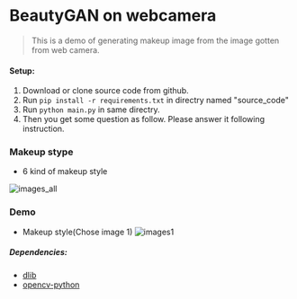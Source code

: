 BeautyGAN on webcamera
===

> This is a demo of generating makeup image from the image gotten from web camera.

#### Setup:
1. Download or clone source code from github.
2. Run `pip install -r requirements.txt` in directry named "source_code"  
3. Run `python main.py` in same directry.  
4. Then you get some question as follow. Please answer it following instruction.

### Makeup stype
 - 6 kind of makeup style  
 
![images_all](https://user-images.githubusercontent.com/20176579/59491600-ab90d380-8eb9-11e9-9b2d-f54534598fd2.png)

### Demo
 - Makeup style(Chose image 1)
![images1](https://user-images.githubusercontent.com/20176579/59495678-6ae98800-8ec2-11e9-842f-5200b9f93199.jpg)

##### Dependencies:
- [dlib](http://dlib.net/)
- [opencv-python](http://docs.opencv.org/3.0-beta/doc/py_tutorials/py_tutorials.html)
